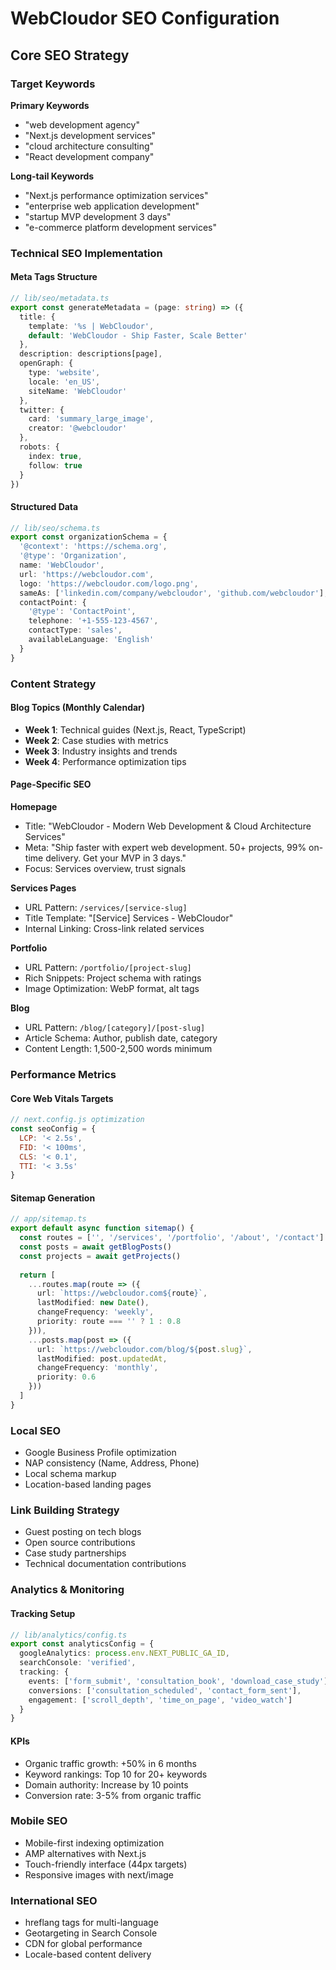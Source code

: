 # WebCloudor SEO Configuration

## Core SEO Strategy

### Target Keywords
**Primary Keywords**
- "web development agency"
- "Next.js development services"
- "cloud architecture consulting"
- "React development company"

**Long-tail Keywords**
- "Next.js performance optimization services"
- "enterprise web application development"
- "startup MVP development 3 days"
- "e-commerce platform development services"

### Technical SEO Implementation

#### Meta Tags Structure
```typescript
// lib/seo/metadata.ts
export const generateMetadata = (page: string) => ({
  title: {
    template: '%s | WebCloudor',
    default: 'WebCloudor - Ship Faster, Scale Better'
  },
  description: descriptions[page],
  openGraph: {
    type: 'website',
    locale: 'en_US',
    siteName: 'WebCloudor'
  },
  twitter: {
    card: 'summary_large_image',
    creator: '@webcloudor'
  },
  robots: {
    index: true,
    follow: true
  }
})
```

#### Structured Data
```typescript
// lib/seo/schema.ts
export const organizationSchema = {
  '@context': 'https://schema.org',
  '@type': 'Organization',
  name: 'WebCloudor',
  url: 'https://webcloudor.com',
  logo: 'https://webcloudor.com/logo.png',
  sameAs: ['linkedin.com/company/webcloudor', 'github.com/webcloudor'],
  contactPoint: {
    '@type': 'ContactPoint',
    telephone: '+1-555-123-4567',
    contactType: 'sales',
    availableLanguage: 'English'
  }
}
```

### Content Strategy

#### Blog Topics (Monthly Calendar)
- **Week 1**: Technical guides (Next.js, React, TypeScript)
- **Week 2**: Case studies with metrics
- **Week 3**: Industry insights and trends
- **Week 4**: Performance optimization tips

#### Page-Specific SEO

**Homepage**
- Title: "WebCloudor - Modern Web Development & Cloud Architecture Services"
- Meta: "Ship faster with expert web development. 50+ projects, 99% on-time delivery. Get your MVP in 3 days."
- Focus: Services overview, trust signals

**Services Pages**
- URL Pattern: `/services/[service-slug]`
- Title Template: "[Service] Services - WebCloudor"
- Internal Linking: Cross-link related services

**Portfolio**
- URL Pattern: `/portfolio/[project-slug]`
- Rich Snippets: Project schema with ratings
- Image Optimization: WebP format, alt tags

**Blog**
- URL Pattern: `/blog/[category]/[post-slug]`
- Article Schema: Author, publish date, category
- Content Length: 1,500-2,500 words minimum

### Performance Metrics

#### Core Web Vitals Targets
```javascript
// next.config.js optimization
const seoConfig = {
  LCP: '< 2.5s',
  FID: '< 100ms',
  CLS: '< 0.1',
  TTI: '< 3.5s'
}
```

#### Sitemap Generation
```typescript
// app/sitemap.ts
export default async function sitemap() {
  const routes = ['', '/services', '/portfolio', '/about', '/contact']
  const posts = await getBlogPosts()
  const projects = await getProjects()
  
  return [
    ...routes.map(route => ({
      url: `https://webcloudor.com${route}`,
      lastModified: new Date(),
      changeFrequency: 'weekly',
      priority: route === '' ? 1 : 0.8
    })),
    ...posts.map(post => ({
      url: `https://webcloudor.com/blog/${post.slug}`,
      lastModified: post.updatedAt,
      changeFrequency: 'monthly',
      priority: 0.6
    }))
  ]
}
```

### Local SEO
- Google Business Profile optimization
- NAP consistency (Name, Address, Phone)
- Local schema markup
- Location-based landing pages

### Link Building Strategy
- Guest posting on tech blogs
- Open source contributions
- Case study partnerships
- Technical documentation contributions

### Analytics & Monitoring

#### Tracking Setup
```typescript
// lib/analytics/config.ts
export const analyticsConfig = {
  googleAnalytics: process.env.NEXT_PUBLIC_GA_ID,
  searchConsole: 'verified',
  tracking: {
    events: ['form_submit', 'consultation_book', 'download_case_study'],
    conversions: ['consultation_scheduled', 'contact_form_sent'],
    engagement: ['scroll_depth', 'time_on_page', 'video_watch']
  }
}
```

#### KPIs
- Organic traffic growth: +50% in 6 months
- Keyword rankings: Top 10 for 20+ keywords
- Domain authority: Increase by 10 points
- Conversion rate: 3-5% from organic traffic

### Mobile SEO
- Mobile-first indexing optimization
- AMP alternatives with Next.js
- Touch-friendly interface (44px targets)
- Responsive images with next/image

### International SEO
- hreflang tags for multi-language
- Geotargeting in Search Console
- CDN for global performance
- Locale-based content delivery